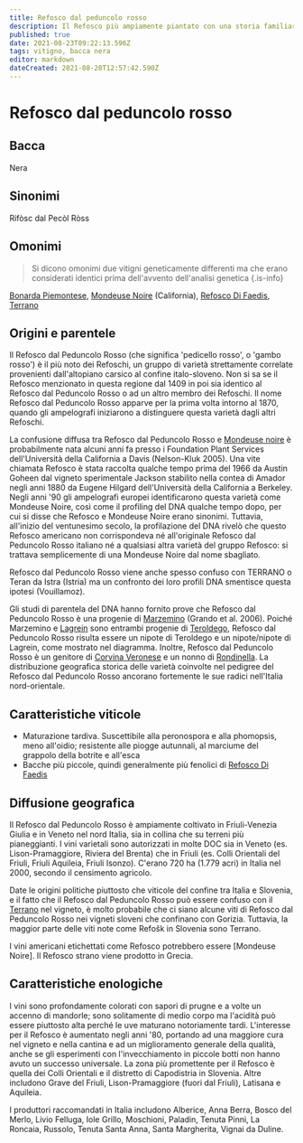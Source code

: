 ```yaml
---
title: Refosco dal peduncolo rosso
description: Il Refosco più ampiamente piantato con una storia familiare complessa, produce rossi aspri ma potenzialmente interessanti in Friuli e Slovenia.
published: true
date: 2021-08-23T09:22:13.596Z
tags: vitigno, bacca nera
editor: markdown
dateCreated: 2021-08-20T12:57:42.590Z
---
```


# Refosco dal peduncolo rosso

## Bacca
Nera
## Sinonimi
Rifòsc dal Pecòl Ròss

## Omonimi
> Si dicono omonimi due vitigni geneticamente differenti ma che erano considerati identici prima dell'avvento dell'analisi genetica
{.is-info}

[Bonarda Piemontese](/vitigni/bacca-nera/bonarda-piemontese), [Mondeuse Noire](/vitigni/bacca-nera/mondeuse-noire) (California), [Refosco Di Faedis](/vitigni/bacca-nera/refosco-di-faedis), [Terrano](/vitigni/bacca-nera/terrano)

## Origini e parentele
Il Refosco dal Peduncolo Rosso (che significa 'pedicello rosso', o 'gambo rosso') è il più noto dei Refoschi, un gruppo di varietà strettamente correlate provenienti dall'altopiano carsico al confine italo-sloveno. Non si sa se il Refosco menzionato in questa regione dal 1409 in poi sia identico al Refosco dal Peduncolo Rosso o ad un altro membro dei Refoschi. Il nome Refosco dal Peduncolo Rosso apparve per la prima volta intorno al 1870, quando gli ampelografi iniziarono a distinguere questa varietà dagli altri Refoschi.

La confusione diffusa tra Refosco dal Peduncolo Rosso e [Mondeuse noire](/vitigni/bacca-nera/mondeuse-noire) è probabilmente nata alcuni anni fa presso i Foundation Plant Services dell'Università della California a Davis (Nelson-Kluk 2005). Una vite chiamata Refosco è stata raccolta qualche tempo prima del 1966 da Austin Goheen dal vigneto sperimentale Jackson stabilito nella contea di Amador negli anni 1880 da Eugene Hilgard dell'Università della California a Berkeley. Negli anni '90 gli ampelografi europei identificarono questa varietà come Mondeuse Noire, così come il profiling del DNA qualche tempo dopo, per cui si disse che Refosco e Mondeuse Noire erano sinonimi. Tuttavia, all'inizio del ventunesimo secolo, la profilazione del DNA rivelò che questo Refosco americano non corrispondeva né all'originale Refosco dal Peduncolo Rosso italiano né a qualsiasi altra varietà del gruppo Refosco: si trattava semplicemente di una Mondeuse Noire dal nome sbagliato.

Refosco dal Peduncolo Rosso viene anche spesso confuso con TERRANO o Teran da Istra (Istria) ma un confronto dei loro profili DNA smentisce questa ipotesi (Vouillamoz).

Gli studi di parentela del DNA hanno fornito prove che Refosco dal Peduncolo Rosso è una progenie di [Marzemino](/vitigni/bacca-nera/marzemino) (Grando et al. 2006). Poiché Marzemino e [Lagrein](/vitigni/bacca-nera/lagrein) sono entrambi progenie di [Teroldego](/vitigni/bacca-nera/teroldego), Refosco dal Peduncolo Rosso risulta essere un nipote di Teroldego e un nipote/nipote di Lagrein, come mostrato nel diagramma. Inoltre, Refosco dal Peduncolo Rosso è un genitore di [Corvina Veronese](/vitigni/bacca-nera/corvina-veronese) e un nonno di [Rondinella](/vitigni/bacca-nera/rondinella). La distribuzione geografica storica delle varietà coinvolte nel pedigree del Refosco dal Peduncolo Rosso ancorano fortemente le sue radici nell'Italia nord-orientale.

## Caratteristiche viticole
- Maturazione tardiva. Suscettibile alla peronospora e alla phomopsis, meno all'oidio; resistente alle piogge autunnali, al marciume del grappolo della botrite e all'esca
- Bacche più piccole, quindi generalmente più fenolici di [Refosco Di Faedis](/vitigni/bacca-nera/refosco-di-faedis)

## Diffusione geografica
Il Refosco dal Peduncolo Rosso è ampiamente coltivato in Friuli-Venezia Giulia e in Veneto nel nord Italia, sia in collina che su terreni più pianeggianti. I vini varietali sono autorizzati in molte DOC sia in Veneto (es. Lison-Pramaggiore, Riviera del Brenta) che in Friuli (es. Colli Orientali del Friuli, Friuli Aquileia, Friuli Isonzo).  C'erano 720 ha (1.779 acri) in Italia nel 2000, secondo il censimento agricolo.

Date le origini politiche piuttosto che viticole del confine tra Italia e Slovenia, e il fatto che il Refosco dal Peduncolo Rosso può essere confuso con il [Terrano](/vitigni/bacca-nera/terrano) nel vigneto, è molto probabile che ci siano alcune viti di Refosco dal Peduncolo Rosso nei vigneti sloveni che confinano con Gorizia. Tuttavia, la maggior parte delle viti note come Refošk in Slovenia sono Terrano.

I vini americani etichettati come Refosco potrebbero essere [Mondeuse Noire]. Il Refosco strano viene prodotto in Grecia.

## Caratteristiche enologiche
I vini sono profondamente colorati con sapori di prugne e a volte un accenno di mandorle; sono solitamente di medio corpo ma l'acidità può essere piuttosto alta perché le uve maturano notoriamente tardi. L'interesse per il Refosco è aumentato negli anni '80, portando ad una maggiore cura nel vigneto e nella cantina e ad un miglioramento generale della qualità, anche se gli esperimenti con l'invecchiamento in piccole botti non hanno avuto un successo universale. La zona più promettente per il Refosco è quella dei Colli Orientali e il distretto di Capodistria in Slovenia. Altre includono Grave del Friuli, Lison-Pramaggiore (fuori dal Friuli), Latisana e Aquileia.

I produttori raccomandati in Italia includono Alberice, Anna Berra, Bosco del Merlo, Livio Felluga, Iole Grillo, Moschioni, Paladin, Tenuta Pinni, La Roncaia, Russolo, Tenuta Santa Anna, Santa Margherita, Vignai da Duline.